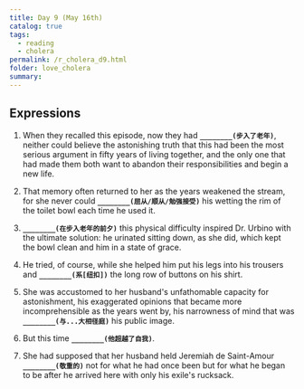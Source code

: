 ```yaml
---
title: Day 9 (May 16th)
catalog: true
tags: 
  - reading
  - cholera
permalink: /r_cholera_d9.html
folder: love_cholera
summary: 
---
```


## Expressions

1.  When they recalled this episode, now they had <b data-toggle="tooltip" data-original-title="{{site.data.answers.9_a}}">`________(步入了老年)`</b>, neither could believe the astonishing truth that this had been the most serious argument in fifty years of living together, and the only one that had made them both want to abandon their responsibilities and begin a new life.

2.  That memory often returned to her as the years weakened the stream, for she never could <b data-toggle="tooltip" data-original-title="{{site.data.answers.9_b}}">`________(屈从/顺从/勉强接受)`</b> his wetting the rim of the toilet bowl each time he used it.

3.  <b data-toggle="tooltip" data-original-title="{{site.data.answers.9_c}}">`________(在步入老年的前夕)`</b> this physical difficulty inspired Dr. Urbino with the ultimate solution: he urinated sitting down, as she did, which kept the bowl clean and him in a state of grace.

4.  He tried, of course, while she helped him put his legs into his trousers and <b data-toggle="tooltip" data-original-title="{{site.data.answers.9_d}}">`________(系[纽扣])`</b> the long row of buttons on his shirt.

5.  She was accustomed to her husband's unfathomable capacity for astonishment, his exaggerated opinions that became more incomprehensible as the years went by, his narrowness of mind that was <b data-toggle="tooltip" data-original-title="{{site.data.answers.9_e}}">`________(与...大相径庭)`</b> his public image.

6.  But this time <b data-toggle="tooltip" data-original-title="{{site.data.answers.9_f}}">`________(他超越了自我)`</b>.

7.  She had supposed that her husband held Jeremiah de Saint-Amour <b data-toggle="tooltip" data-original-title="{{site.data.answers.9_g}}">`________(敬重的)`</b> not for what he had once been but for what he began to be after he arrived here with only his exile's rucksack.



